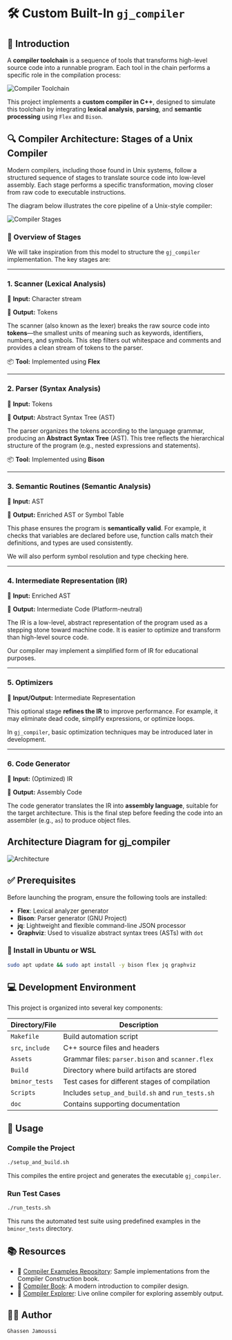 # 🛠️ Custom Built-In `gj_compiler`

## 📘 Introduction

A **compiler toolchain** is a sequence of tools that transforms high-level source code into a runnable program. Each tool in the chain performs a specific role in the compilation process:

![Compiler Toolchain](.github/imgs/compiler_toolchain.png)

This project implements a **custom compiler in C++**, designed to simulate this toolchain by integrating **lexical analysis**, **parsing**, and **semantic processing** using `Flex` and `Bison`.


## 🔍 Compiler Architecture: Stages of a Unix Compiler

Modern compilers, including those found in Unix systems, follow a structured sequence of stages to translate source code into low-level assembly. Each stage performs a specific transformation, moving closer from raw code to executable instructions.

The diagram below illustrates the core pipeline of a Unix-style compiler:

![Compiler Stages](.github/imgs/compiler_stages.png)

### 🚧 Overview of Stages

We will take inspiration from this model to structure the `gj_compiler` implementation. The key stages are:

---

### 1. **Scanner (Lexical Analysis)**

📌 **Input:** Character stream

📌 **Output:** Tokens

The scanner (also known as the lexer) breaks the raw source code into **tokens**—the smallest units of meaning such as keywords, identifiers, numbers, and symbols. This step filters out whitespace and comments and provides a clean stream of tokens to the parser.

📦 **Tool:** Implemented using **Flex**

---

### 2. **Parser (Syntax Analysis)**

📌 **Input:** Tokens

📌 **Output:** Abstract Syntax Tree (AST)

The parser organizes the tokens according to the language grammar, producing an **Abstract Syntax Tree** (AST). This tree reflects the hierarchical structure of the program (e.g., nested expressions and statements).

📦 **Tool:** Implemented using **Bison**

---

### 3. **Semantic Routines (Semantic Analysis)**

📌 **Input:** AST

📌 **Output:** Enriched AST or Symbol Table

This phase ensures the program is **semantically valid**. For example, it checks that variables are declared before use, function calls match their definitions, and types are used consistently.

We will also perform symbol resolution and type checking here.

---

### 4. **Intermediate Representation (IR)**

📌 **Input:** Enriched AST

📌 **Output:** Intermediate Code (Platform-neutral)

The IR is a low-level, abstract representation of the program used as a stepping stone toward machine code. It is easier to optimize and transform than high-level source code.

Our compiler may implement a simplified form of IR for educational purposes.

---

### 5. **Optimizers**

📌 **Input/Output:** Intermediate Representation

This optional stage **refines the IR** to improve performance. For example, it may eliminate dead code, simplify expressions, or optimize loops.

In `gj_compiler`, basic optimization techniques may be introduced later in development.

---

### 6. **Code Generator**

📌 **Input:** (Optimized) IR

📌 **Output:** Assembly Code

The code generator translates the IR into **assembly language**, suitable for the target architecture. This is the final step before feeding the code into an assembler (e.g., `as`) to produce object files.

## Architecture Diagram for gj_compiler

![Architecture](<doc/Custom Compiler Architecture.png>)

## ✅ Prerequisites

Before launching the program, ensure the following tools are installed:

* **Flex**: Lexical analyzer generator
* **Bison**: Parser generator (GNU Project)
* **jq**: Lightweight and flexible command-line JSON processor
* **Graphviz**: Used to visualize abstract syntax trees (ASTs) with `dot`

### 🔧 Install in Ubuntu or WSL

```bash
sudo apt update && sudo apt install -y bison flex jq graphviz
```

## 💻 Development Environment

This project is organized into several key components:

| Directory/File   | Description                                      |
| ---------------- | ------------------------------------------------ |
| `Makefile`       | Build automation script                          |
| `src`, `include` | C++ source files and headers                     |
| `Assets`         | Grammar files: `parser.bison` and `scanner.flex` |
| `Build`          | Directory where build artifacts are stored       |
| `bminor_tests`   | Test cases for different stages of compilation   |
| `Scripts`        | Includes `setup_and_build.sh` and `run_tests.sh` |
| `doc`            | Contains supporting documentation                |

## 🚀 Usage

### Compile the Project

```bash
./setup_and_build.sh
```

This compiles the entire project and generates the executable `gj_compiler`.

### Run Test Cases

```bash
./run_tests.sh
```

This runs the automated test suite using predefined examples in the `bminor_tests` directory.

## 📚 Resources

* 📘 [Compiler Examples Repository](https://github.com/dthain/compilerbook-examples/tree/master): Sample implementations from the Compiler Construction book.
* 🧠 [Compiler Book](http://compilerbook.org/): A modern introduction to compiler design.
* 🧪 [Compiler Explorer](https://godbolt.org/): Live online compiler for exploring assembly output.

## 👨‍💻 Author

```
Ghassen Jamoussi
```
